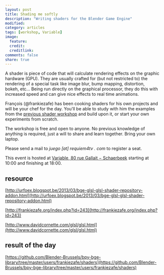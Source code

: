 ```yaml
---
layout: post
title: Shading me softly
description: "Writing shaders for the Blender Game Engine"
modified:
category: articles
tags: [workshop, Variable]
image:
  feature:
  credit:
  creditlink:
comments: false
share: true
---
```


A shader is piece of code that will calculate rendering effects on the graphic hardware (GPU). They are usually crafted for (but not restricted to) the rendering of a special task like image blur, bump mapping, distortion, bokeh, etc… Being run directly on the graphical processor, they do this with increased speed and can give nice effects to real time animations.

François (@frankiezafe) has been cooking shaders for his own projects and will be your chef for the day. You'll be able to study with him the examples from the [previous shader workshop](../introduction-to-shaders/) and build upon it, or start your own experiments from scratch.

The workshop is free and open to anyone. No previous knowledge of anything is required, just a will to share and learn together. Bring your own laptop.

Please send a mail to _juego [at] requiem4tv . com_ to register a seat.

This event is hosted at [Variable, 80 rue Gallait − Schaerbeek](https://www.openstreetmap.org/way/60317745#map=19/50.86677/4.36900) starting at 10:00 and finishing at 18:00.


## resource

[http://urfoex.blogspot.be/2013/03/bge-glsl-glsl-shader-repository-addon.html](http://urfoex.blogspot.be/2013/03/bge-glsl-glsl-shader-repository-addon.html)

[http://frankiezafe.org/index.php?id=243](http://frankiezafe.org/index.php?id=243)

[http://www.davidcornette.com/glsl/glsl.html](http://www.davidcornette.com/glsl/glsl.html)

## result of the day

[https://github.com/Blender-Brussels/bpy-bge-library/tree/master/users/frankiezafe/shaders](https://github.com/Blender-Brussels/bpy-bge-library/tree/master/users/frankiezafe/shaders)
